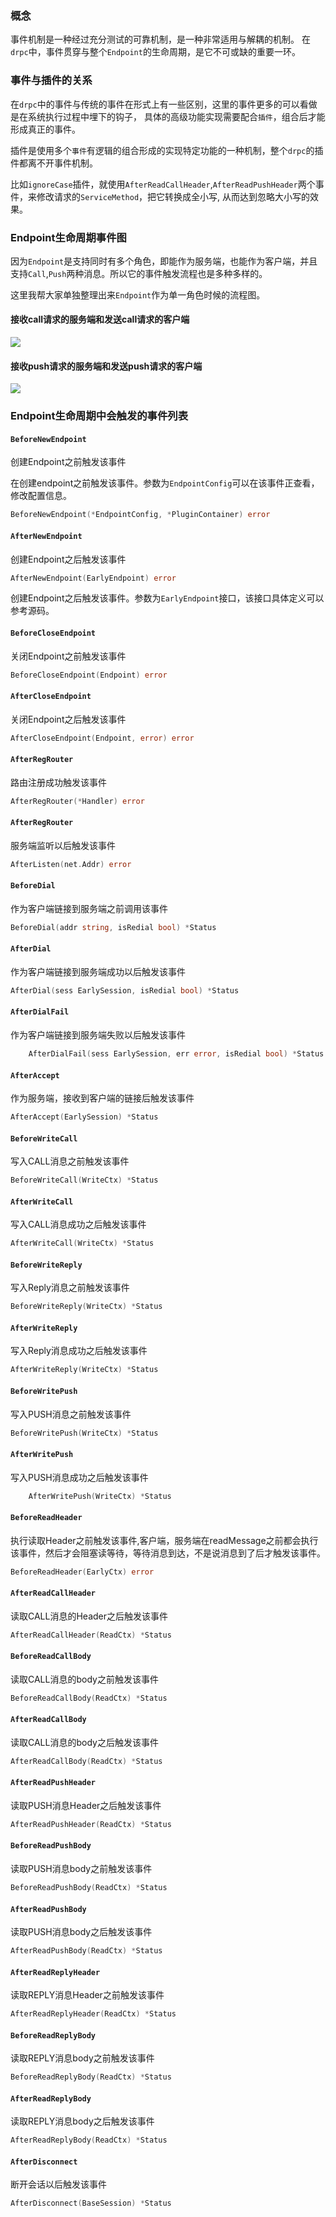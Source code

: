 ### 概念

事件机制是一种经过充分测试的可靠机制，是一种非常适用与解耦的机制。
在`drpc`中，事件贯穿与整个`Endpoint`的生命周期，是它不可或缺的重要一环。


### 事件与插件的关系

在`drpc`中的事件与传统的事件在形式上有一些区别，这里的事件更多的可以看做是在系统执行过程中埋下的钩子，
具体的高级功能实现需要配合`插件`，组合后才能形成真正的事件。


插件是使用多个`事件`有逻辑的组合形成的实现特定功能的一种机制，整个`drpc`的插件都离不开事件机制。

比如`ignoreCase`插件，就使用`AfterReadCallHeader`,`AfterReadPushHeader`两个事件，来修改请求的`ServiceMethod`，把它转换成全小写,
从而达到忽略大小写的效果。

### Endpoint生命周期事件图

因为`Endpoint`是支持同时有多个角色，即能作为服务端，也能作为客户端，并且支持`Call`,`Push`两种消息。所以它的事件触发流程也是多种多样的。

这里我帮大家单独整理出来`Endpoint`作为单一角色时候的流程图。

#### 接收call请求的服务端和发送call请求的客户端
![](images/recvcallandsendcall.svg)


#### 接收push请求的服务端和发送push请求的客户端
![](images/recvpushandsendpush.svg)


### Endpoint生命周期中会触发的事件列表

#### `BeforeNewEndpoint`

 创建Endpoint之前触发该事件

在创建endpoint之前触发该事件。参数为`EndpointConfig`可以在该事件正查看，修改配置信息。

```go
BeforeNewEndpoint(*EndpointConfig, *PluginContainer) error
```

#### `AfterNewEndpoint`

 创建Endpoint之后触发该事件
```go
AfterNewEndpoint(EarlyEndpoint) error
```

创建Endpoint之后触发该事件。参数为`EarlyEndpoint`接口，该接口具体定义可以参考源码。

#### `BeforeCloseEndpoint`

 关闭Endpoint之前触发该事件

```go
BeforeCloseEndpoint(Endpoint) error
```

#### `AfterCloseEndpoint`

关闭Endpoint之后触发该事件

```go
AfterCloseEndpoint(Endpoint, error) error
```

#### `AfterRegRouter`

路由注册成功触发该事件

```go
AfterRegRouter(*Handler) error
```

#### `AfterRegRouter`

服务端监听以后触发该事件

```go
AfterListen(net.Addr) error
```

#### `BeforeDial`

作为客户端链接到服务端之前调用该事件

```go
BeforeDial(addr string, isRedial bool) *Status
```

#### `AfterDial`

作为客户端链接到服务端成功以后触发该事件

```go
AfterDial(sess EarlySession, isRedial bool) *Status
```

#### `AfterDialFail`

作为客户端链接到服务端失败以后触发该事件

```go
	AfterDialFail(sess EarlySession, err error, isRedial bool) *Status
```

#### `AfterAccept`

作为服务端，接收到客户端的链接后触发该事件

```go
AfterAccept(EarlySession) *Status
```


#### `BeforeWriteCall`

写入CALL消息之前触发该事件

```go
BeforeWriteCall(WriteCtx) *Status
```

#### `AfterWriteCall`

写入CALL消息成功之后触发该事件

```go
AfterWriteCall(WriteCtx) *Status
```


#### `BeforeWriteReply`

写入Reply消息之前触发该事件

```go
BeforeWriteReply(WriteCtx) *Status
```

#### `AfterWriteReply`

写入Reply消息成功之后触发该事件

```go
AfterWriteReply(WriteCtx) *Status
```

#### `BeforeWritePush`

写入PUSH消息之前触发该事件

```go
BeforeWritePush(WriteCtx) *Status
```

#### `AfterWritePush`

写入PUSH消息成功之后触发该事件

```go
	AfterWritePush(WriteCtx) *Status
```

#### `BeforeReadHeader`

执行读取Header之前触发该事件,客户端，服务端在readMessage之前都会执行该事件，然后才会阻塞读等待，等待消息到达，不是说消息到了后才触发该事件。

```go
BeforeReadHeader(EarlyCtx) error
```

#### `AfterReadCallHeader`

读取CALL消息的Header之后触发该事件

```go
AfterReadCallHeader(ReadCtx) *Status
```


#### `BeforeReadCallBody`

读取CALL消息的body之前触发该事件

```go
BeforeReadCallBody(ReadCtx) *Status
```

#### `AfterReadCallBody`

读取CALL消息的body之后触发该事件

```go
AfterReadCallBody(ReadCtx) *Status
```

#### `AfterReadPushHeader`

读取PUSH消息Header之后触发该事件

```go
AfterReadPushHeader(ReadCtx) *Status
```

#### `BeforeReadPushBody`

读取PUSH消息body之前触发该事件

```go
BeforeReadPushBody(ReadCtx) *Status
```

#### `AfterReadPushBody`

读取PUSH消息body之后触发该事件

```go
AfterReadPushBody(ReadCtx) *Status
```

#### `AfterReadReplyHeader`

读取REPLY消息Header之前触发该事件

```go
AfterReadReplyHeader(ReadCtx) *Status
```

#### `BeforeReadReplyBody`

读取REPLY消息body之前触发该事件

```go
BeforeReadReplyBody(ReadCtx) *Status
```

#### `AfterReadReplyBody`

读取REPLY消息body之后触发该事件

```go
AfterReadReplyBody(ReadCtx) *Status
```

#### `AfterDisconnect`

断开会话以后触发该事件

```go
AfterDisconnect(BaseSession) *Status
```



